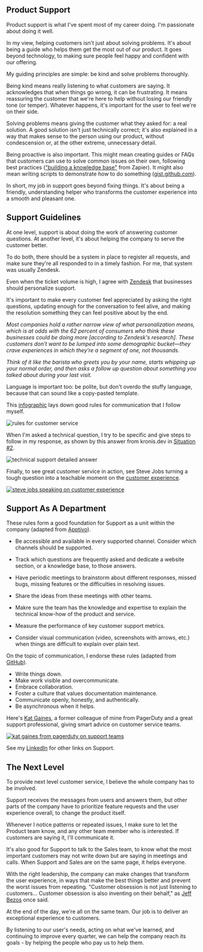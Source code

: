 
## Product Support

Product support is what I've spent most of my career doing. I'm passionate about doing it well.

In my view, helping customers isn't just about solving problems. It's about being a guide who helps them get the most out of our product. It goes beyond technology, to making sure people feel happy and confident with our offering.

My guiding principles are simple: be kind and solve problems thoroughly. 

Being kind means really listening to what customers are saying. It acknowledges that when things go wrong, it can be frustrating. It means reassuring the customer that we're here to help without losing our friendly tone (or temper). Whatever happens, it's important for the user to feel we're on their side. 

Solving problems means giving the customer what they asked for: a real solution. A good solution isn't just technically correct; it's also explained in a way that makes sense to the person using our product, without condescension or, at the other extreme, unnecessary detail.

Being proactive is also important. This might mean creating guides or FAQs that customers can use to solve common issues on their own, following best practices (["building a knowledge base"](https://zapier.com/blog/build-knowledge-base-documentation/) from Zapier). It might also mean writing scripts to demonstrate how to do something ([gist.github.com](https://gist.github.com/julianeon?direction=desc&sort=created)).

In short, my job in support goes beyond fixing things. It's about being a friendly, understanding helper who transforms the customer experience into a smooth and pleasant one.

## Support Guidelines

At one level, support is about doing the work of answering customer questions. At another level, it's about helping the company to serve the customer better.

To do both, there should be a system in place to register all requests, and make sure they're all responded to in a timely fashion. For me, that system was usually Zendesk.

Even when the ticket volume is high, I agree with [Zendesk](https://cxtrends.zendesk.com/trends/trend-3) that businesses should personalize support. 

It's important to make every customer feel appreciated by asking the right questions, updating enough for the conversation to feel alive, and making the resolution something they can feel positive about by the end. 

_Most companies hold a rather narrow view of what personalization means, which is at odds with the 62 percent of consumers who think these businesses could be doing more [according to Zendesk's research]. These customers don’t want to be lumped into some demographic bucket—they crave experiences in which they’re a segment of one, not thousands._

_Think of it like the barista who greets you by your name, starts whipping up your normal order, and then asks a follow up question about something you talked about during your last visit._

Language is important too: be polite, but don't overdo the stuffy language, because that can sound like a copy-pasted template. 

This [infographic](https://fieldedge.com/blog/guide-to-great-customer-service-infographic/) lays down good rules for communication that I follow myself.

![rules for customer service](customer_service_infographic.png)

When I'm asked a technical question, I try to be specific and give steps to follow in my response, as shown by this answer from kronis.dev in [Situation #2](https://quick-answers.kronis.dev/).

![technical support detailed answer](person-2-situation.jpg)

Finally, to see great customer service in action, see Steve Jobs turning a tough question into a teachable moment on the [customer experience](https://www.youtube.com/watch?v=r2O5qKZlI50).

[![steve jobs speaking on customer experience](customer_experience.png)](https://www.youtube.com/watch?v=r2O5qKZlI50)

## Support As A Department

These rules form a good foundation for Support as a unit within the company (adapted from [Apptivo](https://www.apptivo.com/blog/customer-support-importance-types-and-best-practices/)).

- Be accessible and available in every supported channel. Consider which channels should be supported.

- Track which questions are frequently asked and dedicate a website section, or a knowledge base, to those answers.

- Have periodic meetings to brainstorm about different responses, missed bugs, missing features or the difficulties in resolving issues.

- Share the ideas from these meetings with other teams.

- Makre sure the team has the knowledge and expertise to explain the technical know-how of the product and service.

- Measure the performance of key customer support metrics.

- Consider visual communication (video, screenshots with arrows, etc.) when things are difficult to explain over plain text.


On the topic of communication, I endorse these rules (adapted from [GitHub](https://github.blog/2023-10-04-how-to-communicate-like-a-github-engineer-our-principles-practices-and-tools/)).

- Write things down.
- Make work visible and overcommunicate.
- Embrace collaboration.
- Foster a culture that values documentation maintenance.
- Communicate openly, honestly, and authentically.
- Be asynchronous when it helps.

Here's [Kat Gaines](https://www.linkedin.com/in/katgaines/), a former colleague of mine from PagerDuty and a great support professional, giving smart advice on customer service teams.

[![kat gaines from pagerduty on support teams](pd_gaines.png)](https://www.youtube.com/watch?v=f60GvrS-qY4)

See my [LinkedIn](https://www.linkedin.com/in/julianeon/recent-activity/all/) for other links on Support.

## The Next Level 

To provide next level customer service, I believe the whole company has to be involved. 

Support receives the messages from users and answers them, but other parts of the company have to prioritize feature requests and the user experience overall, to change the product itself. 


Whenever I notice patterns or repeated issues, I make sure to let the Product team know, and any other team member who is interested. If customers are saying it, I'll communicate it.

It's also good for Support to talk to the Sales team, to know what the most important customers may not write down but are saying in meetings and calls. When Support and Sales are on the same page, it helps everyone.

With the right leadership, the company can make changes that transform the user experience, in ways that make the best things better and prevent the worst issues from repeating. "Customer obsession is not just listening to customers... Customer obsession is also inventing on their behalf," as [Jeff Bezos](https://www.youtube.com/watch?v=uHvD0DVcKAw) once said.

At the end of the day, we're all on the same team. Our job is to deliver an exceptional experience to customers. 

By listening to our user's needs, acting on what we've learned, and continuing to improve every quarter, we can help the company reach its goals - by helping the people who pay us to help them.




